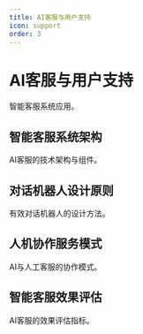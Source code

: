 ```yaml
---
title: AI客服与用户支持
icon: support
order: 3
---
```


# AI客服与用户支持

智能客服系统应用。

## 智能客服系统架构

AI客服的技术架构与组件。

## 对话机器人设计原则

有效对话机器人的设计方法。

## 人机协作服务模式

AI与人工客服的协作模式。

## 智能客服效果评估

AI客服的效果评估指标。

